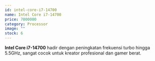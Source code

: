 ```yaml
---
id: intel-core-i7-14700
name: Intel Core i7-14700
price: 7000000
category: Processor
image: ""
stock: 6
---
```


**Intel Core i7-14700** hadir dengan peningkatan frekuensi turbo hingga 5.5GHz, sangat cocok untuk kreator profesional dan gamer berat.
